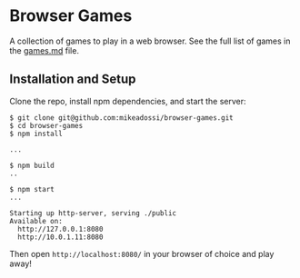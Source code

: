 # Browser Games

A collection of games to play in a web browser. See the full list of games in the [games.md](games.md) file.

## Installation and Setup

Clone the repo, install npm dependencies, and start the server:

```shell-session
$ git clone git@github.com:mikeadossi/browser-games.git
$ cd browser-games
$ npm install

...

$ npm build 
..

$ npm start
...

Starting up http-server, serving ./public
Available on:
  http://127.0.0.1:8080
  http://10.0.1.11:8080
```

Then open `http://localhost:8080/` in your browser of choice and play away!
